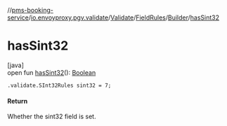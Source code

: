 //[pms-booking-service](../../../../../index.md)/[io.envoyproxy.pgv.validate](../../../index.md)/[Validate](../../index.md)/[FieldRules](../index.md)/[Builder](index.md)/[hasSint32](has-sint32.md)

# hasSint32

[java]\
open fun [hasSint32](has-sint32.md)(): [Boolean](https://kotlinlang.org/api/core/kotlin-stdlib/kotlin/-boolean/index.html)

`.validate.SInt32Rules sint32 = 7;`

#### Return

Whether the sint32 field is set.